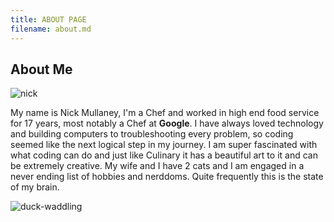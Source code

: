 ```yaml
---
title: ABOUT PAGE
filename: about.md
--- 
```


## About Me
![nick](https://user-images.githubusercontent.com/21025934/192430857-a9ff4140-450f-485a-8641-3800be603a3f.jpg)

My name is Nick Mullaney, I'm a Chef and worked in high end food service for 17 years, most notably a Chef at **Google**. I have always loved technology and building computers to troubleshooting every problem, so coding seemed like the next logical step in my journey. I am super fascinated with what coding can do and just like Culinary it has a beautiful art to it and can be extremely creative.
My wife and I have 2 cats and I am engaged in a never ending list of hobbies and nerddoms. Quite frequently this is the state of my brain.

![duck-waddling](https://user-images.githubusercontent.com/21025934/192425030-eb3df1ab-a471-413c-8ab5-47c76429fa91.gif)


